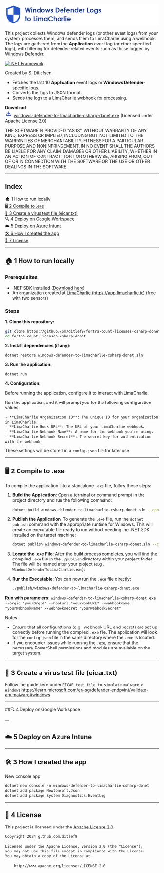 ![Windows Defender Logs to LimaCharlie Logo](docs/windows-defender-to-limacharlie-csharp-donet.png)

This project collects Windows defender logs (or other event logs) from your system, processes them, and sends them to LimaCharlie using a webhook. The logs are gathered from the **Application** event log (or other specified logs), with filtering for defender-related events such as those logged by Windows Defender.


 [![.NET Framework](https://img.shields.io/badge/.NET%20Framework-%3E%3D%209.0-red.svg)](#)

Created by S. Ditlefsen


- Fetches the last 10 **Application** event logs or **Windows Defender**-specific logs.
- Converts the logs to JSON format.
- Sends the logs to a LimaCharlie webhook for processing.

**Download**<br>
![Download](docs/download_24dp_2854C5_FILL0_wght400_GRAD0_opsz24.png)
[windows-defender-to-limacharlie-csharp-donet.exe](https://github.com/ditlef9/windows-defender-to-limacharlie-csharp-donet/raw/refs/heads/main/publish/windows-defender-to-limacharlie-csharp-donet.exe)
(Licensed under 
[Apache License 2.0](https://www.apache.org/licenses/LICENSE-2.0))

THE SOFTWARE IS PROVIDED "AS IS", WITHOUT WARRANTY OF ANY KIND,
EXPRESS OR IMPLIED, INCLUDING BUT NOT LIMITED TO THE WARRANTIES OF
MERCHANTABILITY, FITNESS FOR A PARTICULAR PURPOSE AND NONINFRINGEMENT.
IN NO EVENT SHALL THE AUTHORS BE LIABLE FOR ANY CLAIM, DAMAGES OR
OTHER LIABILITY, WHETHER IN AN ACTION OF CONTRACT, TORT OR OTHERWISE,
ARISING FROM, OUT OF OR IN CONNECTION WITH THE SOFTWARE OR THE USE OR
OTHER DEALINGS IN THE SOFTWARE.

---

## Index

[🏠 1 How to run locally](#-1-how-to-run-locally)<br>
[🖥️ 2 Compile to .exe](#%EF%B8%8F-2-compile-to-exe)<br>
[🦠 3 Create a virus test file (eicar.txt)](#%EF%B8%8F-3-how-i-created-the-app)<br>
[🔍 4 Deploy on Google Workspace](#%EF%B8%8F-3-how-i-created-the-app)<br>
[☁️ 5 Deploy on Azure Intune](#%EF%B8%8F-3-how-i-created-the-app)<br>
[🛠️ 6 How I created the app](#%EF%B8%8F-6-how-i-created-the-app)<br>
[📜 7 License](#-7-license)<br>

---

## 🏠 1 How to run locally

### Prerequisites
- .NET SDK installed ([Download here](https://dotnet.microsoft.com/download))
- An organization created at [LimaCharlie (https://app.limacharlie.io)](https://app.limacharlie.io) (free with two sensors)

### Steps

**1. Clone this repository:**
   ```bash
   git clone https://github.com/ditlef9/fortra-count-licenses-csharp-donet.git
   cd fortra-count-licenses-csharp-donet
   ```
**2. Install dependencies (if any):**
   ```bash
   dotnet restore windows-defender-to-limacharlie-csharp-donet.sln
   
   ```

**3. Run the application:**
```bash
dotnet run
```

**4. Configuration:**

Before running the application, configure it to interact with LimaCharlie.

Run the application, and it will prompt you for the following configuration values:

    - **LimaCharlie Organization ID**: The unique ID for your organization in LimaCharlie.
    - **LimaCharlie Hook URL**: The URL of your LimaCharlie webhook.
    - **LimaCharlie Webhook Name**: A name for the webhook you're using.
    - **LimaCharlie Webhook Secret**: The secret key for authentication with the webhook.

These settings will be stored in a `config.json` file for later use.


---

## 🖥️ 2 Compile to .exe

To compile the application into a standalone `.exe` file, follow these steps:

1. **Build the Application**: Open a terminal or command prompt in the project directory and run the following command:

    ```bash
    dotnet build windows-defender-to-limacharlie-csharp-donet.sln --configuration Release
    ```

2. **Publish the Application**: To generate the `.exe` file, run the `dotnet publish` command with the appropriate runtime for Windows. This will create an executable file ready to run without needing the .NET SDK installed on the target machine:

    ```bash
    dotnet publish windows-defender-to-limacharlie-csharp-donet.sln --configuration Release --runtime win-x64 --output ./publish
    ```

3. **Locate the .exe File**: After the build process completes, you will find the compiled `.exe` file in the `./publish` directory within your project folder. The file will be named after your project (e.g., `WindowsDefenderToLimaCharlie.exe`).

4. **Run the Executable**: You can now run the `.exe` file directly:

    ```bash
    ./publish/windows-defender-to-limacharlie-csharp-donet.exe
    ```

**Run with parameters:**
    ```
    windows-defender-to-limacharlie-csharp-donet.exe --orgid "yourOrgId" --hookurl "yourHookURL" --webhookname "yourWebhookName" --webhooksecret "yourWebhookSecret"
    ```

Notes

- Ensure that all configurations (e.g., webhook URL and secret) are set up correctly before running the compiled `.exe` file. The application will look for the `config.json` file in the same directory where the `.exe` is located.
- If you encounter issues while running the `.exe`, ensure that the necessary PowerShell permissions and modules are available on the target system.



--- 

## 🦠 3 Create a virus test file (eicar.txt)

Follow the guide here under `EICAR test file to simulate malware` > `Windows`
https://learn.microsoft.com/en-sg/defender-endpoint/validate-antimalware#windows

---

##🔍 4 Deploy on Google Workspace

--


## ☁️ 5 Deploy on Azure Intune

---

## 🛠️ 3 How I created the app

New console app:
```
dotnet new console -n windows-defender-to-limacharlie-csharp-donet
dotnet add package Newtonsoft.Json
dotnet add package System.Diagnostics.EventLog

```



---

## 📜 4 License

This project is licensed under the
[Apache License 2.0](https://www.apache.org/licenses/LICENSE-2.0).

```
Copyright 2024 github.com/ditlef9

Licensed under the Apache License, Version 2.0 (the "License");
you may not use this file except in compliance with the License.
You may obtain a copy of the License at

    http://www.apache.org/licenses/LICENSE-2.0
```
